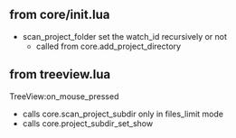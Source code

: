 ## from core/init.lua

- scan_project_folder set the watch_id recursively or not
  * called from core.add_project_directory

## from treeview.lua

TreeView:on_mouse_pressed
  * calls core.scan_project_subdir only in files_limit mode
  * calls core.project_subdir_set_show

